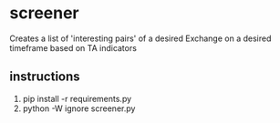 # screener
Creates a list of 'interesting pairs' of a desired Exchange on a desired timeframe based on TA indicators

## instructions
1. pip install -r requirements.py
2. python -W ignore screener.py
